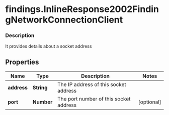# findings.InlineResponse2002FindingNetworkConnectionClient

### Description

It provides details about a socket address

## Properties
Name | Type | Description | Notes
------------ | ------------- | ------------- | -------------
**address** | **String** | The IP address of this socket address | 
**port** | **Number** | The port number of this socket address | [optional] 

